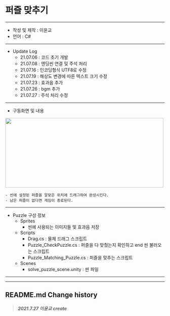 # 퍼즐 맞추기
***
 - 작성 및 제작 : 이윤교
 - 언어 : C#
***
 - Update Log
     - 21.07.06 : 코드 초기 개발
     - 21.07.08 : 엔딩씬 연결 및 주석 처리 
     - 21.07.16 : 인코딩형식 UTF8로 수정
     - 21.07.19 : 해상도 변경에 따른 텍스트 크기 수정
     - 21.07.23 : 효과음 추가
     - 21.07.26 : bgm 추가
     - 21.07.27 : 주석 처리 수정 
***
 - 구동화면 및 내용

<img src = "https://user-images.githubusercontent.com/73592778/127113392-60f25e99-1183-45b8-a141-358cbbc12c3e.png" width="500" height="220">




    - 씬에 설정된 퍼즐을 알맞은 위치에 드래그하여 완성시킨다.
    - 남은 퍼즐이 없다면 게임이 종료된다.
    

***


- Puzzle 구성 정보
  - Sprites
    - 씬에 사용되는 이미지들 및 효과음 저장
  - Scripts
    - Drag.cs : 물체 드래그 스크립트
    - Puzzle_CheckPuzzle.cs : 퍼즐을 다 맞췄는지 확인하고 end 씬 불러오는 스크립트
    - Puzzle_Matching_Puzzle.cs : 퍼즐을 맞추는 스크립트
  - Scenes
    - solve_puzzle_scene.unity : 씬 파일

***

-------------
## README.md Change history
> ##### *2021.7.27 이윤교 create*
